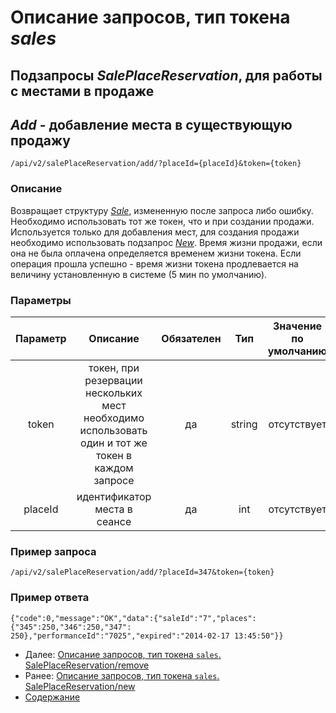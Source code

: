 Описание запросов, тип токена _sales_
=====================================

Подзапросы _SalePlaceReservation_, для работы с местами в продаже
------------------------------------

_Add_ - добавление места в существующую продажу
------------------------------------
 
`/api/v2/salePlaceReservation/add/?placeId={placeId}&token={token}` 

### Описание

Возвращает структуру _[Sale](../replies/sale)_, измененную после запроса либо ошибку.
Необходимо использовать тот же токен, что и при создании продажи.
Используется только для добавления мест, для создания продажи необходимо использовать подзапрос [_New_](salePlaceReservationNew).
Время жизни продажи, если она не была оплачена определяется временем жизни токена.
Если операция прошла успешно - время жизни токена продлевается на величину установленную в системе (5 мин по умолчанию).

### Параметры

|    Параметр   |                                              Описание                                              | Обязателен |   Тип  | Значение по умолчанию |
|:-------------:|:--------------------------------------------------------------------------------------------------:|:----------:|:------:|:---------------------:|
|     token     | токен, при резервации нескольких мест необходимо использовать один и тот же токен в каждом запросе |     да     | string |      отсутствует      |
|    placeId    |                                    идентификатор места в сеансе                                    |     да     |   int  |      отсутствует      |

### Пример запроса
`/api/v2/salePlaceReservation/add/?placeId=347&token={token}`

### Пример ответа
```
{"code":0,"message":"OK","data":{"saleId":"7","places":{"345":250,"346":250,"347":
250},"performanceId":"7025","expired":"2014-02-17 13:45:50"}} 
```

* Далее: [Описание запросов, тип токена `sales`. SalePlaceReservation/remove](salePlaceReservationRemove)
* Ранее: [Описание запросов, тип токена `sales`. SalePlaceReservation/new](salePlaceReservationNew)
* [Содержание](../index)